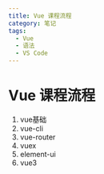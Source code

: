 ```yaml
---
title: Vue 课程流程
category: 笔记
tags:
  - Vue
  - 语法
  - VS Code
---
```


# Vue 课程流程

1. vue基础
2. vue-cli
3. vue-router
4. vuex
5. element-ui
6. vue3
